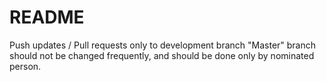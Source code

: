 # README #

Push updates / Pull requests only to development branch
"Master" branch should not be changed frequently, and should be done only by nominated person.